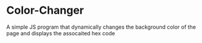 # Color-Changer
A simple JS program that dynamically changes the background color of the page and displays the assocaited hex code

